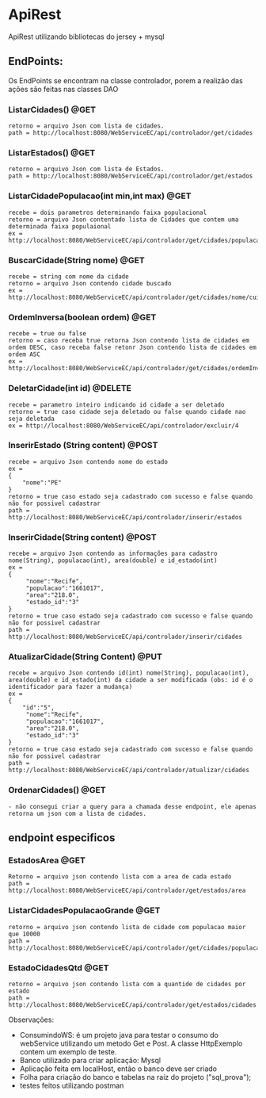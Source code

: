# ApiRest

ApiRest utilizando bibliotecas do jersey + mysql

## EndPoints: 

Os EndPoints se encontram na classe controlador, porem a realizão das ações são feitas nas classes DAO

### ListarCidades() @GET 
	retorno = arquivo Json com lista de cidades.
	path = http://localhost:8080/WebServiceEC/api/controlador/get/cidades

### ListarEstados() @GET 
	retorno = arquivo Json com lista de Estados.
	path = http://localhost:8080/WebServiceEC/api/controlador/get/estados

### ListarCidadePopulacao(int min,int max) @GET
	recebe = dois parametros determinando faixa populacional
	retorno = arquivo Json contentado lista de Cidades que contem uma determinada faixa populaional
	ex = http://localhost:8080/WebServiceEC/api/controlador/get/cidades/populacao/10000&21000

### BuscarCidade(String nome) @GET
	recebe = string com nome da cidade
	retorno = arquivo Json contendo cidade buscado
	ex = http://localhost:8080/WebServiceEC/api/controlador/get/cidades/nome/cuité

### OrdemInversa(boolean ordem) @GET
	recebe = true ou false
	retorno = caso receba true retorna Json contendo lista de cidades em ordem DESC, caso receba false retonr Json contendo lista de cidades em ordem ASC
	ex = http://localhost:8080/WebServiceEC/api/controlador/get/cidades/ordemInversa/true
 
### DeletarCidade(int id) @DELETE
	recebe = parametro inteiro indicando id cidade a ser deletado
	retorno = true caso cidade seja deletado ou false quando cidade nao seja deletada
	ex = http://localhost:8080/WebServiceEC/api/controlador/excluir/4

### InserirEstado (String content) @POST
	recebe = arquivo Json contendo nome do estado
	ex = 
	{
	 	"nome":"PE"   
	}
	retorno = true caso estado seja cadastrado com sucesso e false quando não for possivel cadastrar
	path = http://localhost:8080/WebServiceEC/api/controlador/inserir/estados

### InserirCidade(String content) @POST
	recebe = arquivo Json contendo as informações para cadastro nome(String), populacao(int), area(double) e id_estado(int)
	ex =
	{
		 "nome":"Recife",
	     "populacao":"1661017",
	     "area":"218.0",
	     "estado_id":"3"
	}
	retorno = true caso estado seja cadastrado com sucesso e false quando não for possivel cadastrar
	path = http://localhost:8080/WebServiceEC/api/controlador/inserir/cidades

### AtualizarCidade(String Content) @PUT
	recebe = arquivo Json contendo id(int) nome(String), populacao(int), area(double) e id_estado(int) da cidade a ser modificada (obs: id é o identificador para fazer a mudança)
	ex =
	{
		"id":"5",
		 "nome":"Recife",
	     "populacao":"1661017",
	     "area":"218.0",
	     "estado_id":"3"
	}
	retorno = true caso estado seja cadastrado com sucesso e false quando não for possivel cadastrar
	path = http://localhost:8080/WebServiceEC/api/controlador/atualizar/cidades

### OrdenarCidades() @GET
	- não consegui criar a query para a chamada desse endpoint, ele apenas retorna um json com a lista de cidades.


## endpoint especificos	

### EstadosArea @GET
	Retorno = arquivo json contendo lista com a area de cada estado
	path = http://localhost:8080/WebServiceEC/api/controlador/get/estados/area

### ListarCidadesPopulacaoGrande @GET
	retorno = arquivo json contendo lista de cidade com populacao maior que 10000
	path = http://localhost:8080/WebServiceEC/api/controlador/get/cidades/populacaoGrande

### EstadoCidadesQtd @GET
	retorno = arquivo json contendo lista com a quantide de cidades por estado
	path = http://localhost:8080/WebServiceEC/api/controlador/get/estados/cidades




Observações:
* ConsumindoWS: é um projeto java para testar o consumo do webService utilizando um metodo Get e Post. A classe HttpExemplo contem um exemplo de teste.
* Banco utilizado para criar aplicação: Mysql
* Aplicação feita em localHost, então o banco deve ser criado
* Folha para criação do banco e tabelas na raíz do projeto ("sql_prova");
* testes feitos utilizando postman
